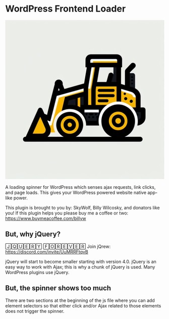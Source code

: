 # WordPress Frontend Loader

![image](https://github.com/zerosonesfun/wordpress-frontend-loader/blob/main/fel-icon.jpeg)

A loading spinner for WordPress which senses ajax requests, link clicks, and page loads. This gives your WordPress powered website native app-like power.

This plugin is brought to you by: SkyWolf, Billy Wilcosky, and donators like you! If this plugin helps you please buy me a coffee or two: https://www.buymeacoffee.com/billyw

## But, why jQuery?
🄹🅀🅄🄴🅁🅈 🄵🄾🅁🄴🅅🄴🅁
Join jQrew: https://discord.com/invite/UuMRRFtqvB

jQuery will start to become smaller starting with version 4.0. jQuery is an easy way to work with Ajax; this is why a chunk of jQuery is used. Many WordPress plugins use jQuery.

## But, the spinner shows too much

There are two sections at the beginning of the js file where you can add element selectors so that either click and/or Ajax related to those elements does not trigger the spinner.

